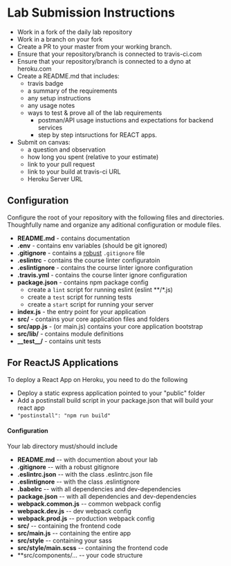 # Lab Submission Instructions
* Work in a fork of the daily lab repository
* Work in a branch on your fork
* Create a PR to your master from your working branch.
* Ensure that your repository/branch is connected to travis-ci.com
* Ensure that your repository/branch is connected to a dyno at heroku.com
* Create a README.md that includes:
  * travis badge
  * a summary of the requirements
  * any setup instructions
  * any usage notes
  * ways to test & prove all of the lab requirements
    * postman/API usage instuctions and expectations for backend services
    * step by step intsructions for REACT apps.
* Submit on canvas:
  * a question and observation
  * how long you spent (relative to your estimate)
  * link to your pull request
  * link to your build at travis-ci URL
  * Heroku Server URL

## Configuration
Configure the root of your repository with the following files and directories. Thoughfully name and organize any aditional configuration or module files.
* **README.md** - contains documentation
* **.env** - contains env variables (should be git ignored)
* **.gitignore** - contains a [robust](http://gitignore.io) `.gitignore` file 
* **.eslintrc** - contains the course linter configuratoin
* **.eslintignore** - contains the course linter ignore configuration
* **.travis.yml** - contains the course linter ignore configuration
* **package.json** - contains npm package config
  * create a `lint` script for running eslint (eslint **/*.js)
  * create a `test` script for running tests
  * create a `start` script for running your server
* **index.js** - the entry point for your application
* **src/** - contains your core application files and folders
* **src/app.js** - (or main.js) contains your core application bootstrap
* **src/lib/** - contains module definitions
* **\_\_test\_\_/** - contains unit tests

## For ReactJS Applications
To deploy a React App on Heroku, you need to do the following
* Deploy a static express application pointed to your "public" folder
* Add a postinstall build script in your package.json that will build your react app
 * `"postinstall": "npm run build"`
 
 #### Configuration  
 Your lab directory must/should include  
 * **README.md** -- with documention about your lab
 * **.gitignore** -- with a robust gitignore
 * **.eslintrc.json** -- with the class .eslintrc.json file
 * **.eslintignore** -- with the class .eslintignore
 * **.babelrc** -- with all dependencies and dev-dependencies 
 * **package.json** -- with all dependencies and dev-dependencies 
 * **webpack.common.js** -- common webpack config
 * **webpack.dev.js** -- dev webpack config
 * **webpack.prod.js** -- production webpack config
 * **src/** -- containing the frontend code
 * **src/main.js** -- containing the entire app
 * **src/style** -- containing your sass
 * **src/style/main.scss** -- containing the frontend code
 * **src/components/... -- your code structure
